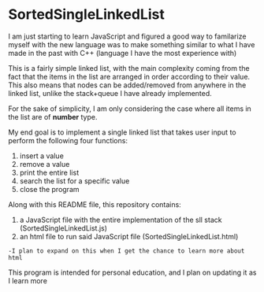 # SortedSingleLinkedList
I am just starting to learn JavaScript and figured a good way to familarize myself with the new language was to make something similar to what I have made in the past with C++ (language I have the most experience with)

This is a fairly simple linked list, with the main complexity coming from the fact that the items in the list are arranged in order according to their value. This also means that nodes can be added/removed from anywhere in the linked list, unlike the stack+queue I have already implemented.

For the sake of simplicity, I am only considering the case where all items in the list are of **number** type. 

My end goal is to implement a single linked list that takes user input to perform the following four functions:

1. insert a value
2. remove a value
3. print the entire list
4. search the list for a specific value
5. close the program

Along with this README file, this repository contains:
  1. a JavaScript file with the entire implementation of the sll stack (SortedSingleLinkedList.js)
  2. an html file to run said JavaScript file (SortedSingleLinkedList.html)
    
    -I plan to expand on this when I get the chance to learn more about html
  
This program is intended for personal education, and I plan on updating it as I learn more 
